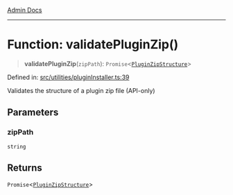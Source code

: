 [Admin Docs](/)

***

# Function: validatePluginZip()

> **validatePluginZip**(`zipPath`): `Promise`\<[`PluginZipStructure`](../interfaces/PluginZipStructure.md)\>

Defined in: [src/utilities/pluginInstaller.ts:39](https://github.com/Sourya07/talawa-api/blob/ead7a48e0174153214ee7311f8b242ee1c1a12ca/src/utilities/pluginInstaller.ts#L39)

Validates the structure of a plugin zip file (API-only)

## Parameters

### zipPath

`string`

## Returns

`Promise`\<[`PluginZipStructure`](../interfaces/PluginZipStructure.md)\>
